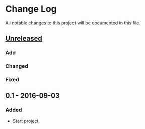 # Change Log
All notable changes to this project will be documented in this file.

## [Unreleased]
### Add

### Changed

### Fixed

## 0.1 - 2016-09-03
### Added
- Start project.

[Unreleased]: https://github.com/miurahr/omegat-markdown-plugin/compare/v0.1...HEAD
